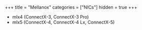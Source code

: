 +++
title = "Mellanox"
categories = ["NICs"]
hidden = true
+++

- mlx4 (ConnectX-3, ConnectX-3 Pro)
- mlx5 (ConnectX-4, ConnectX-4 Lx, ConnectX-5)
